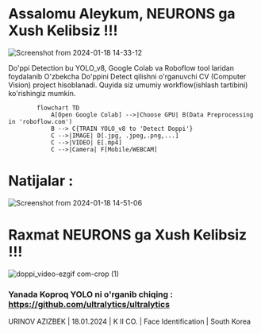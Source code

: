 # Assalomu Aleykum, NEURONS ga Xush Kelibsiz !!!

<p align=”center”>

![Screenshot from 2024-01-18 14-33-12](https://github.com/https-github-com-zero-suger/Projects/assets/63332872/3bc87dab-d3a7-44b7-ba6c-8f3254799b82)

</p>

Do'ppi Detection bu YOLO_v8, Google Colab va Roboflow tool laridan foydalanib O'zbekcha Do'ppini Detect qilishni o'rganuvchi CV (Computer Vision) project hisoblanadi. Quyida siz umumiy workflow(ishlash tartibini) ko'rishingiz mumkin.
<br>


``` mermaid
        flowchart TD
            A[Open Google Colab] -->|Choose GPU| B(Data Preprocessing in 'roboflow.com')
            B --> C{TRAIN YOLO_v8 to 'Detect Doppi'}
            C -->|IMAGE| D[.jpg, .jpeg,.png,...]
            C -->|VIDEO| E[.mp4]
            C -->|Camera| F[Mobile/WEBCAM]
```
# Natijalar : 

![Screenshot from 2024-01-18 14-51-06](https://github.com/https-github-com-zero-suger/Projects/assets/63332872/f35e1fbe-2f01-49fa-8519-105e2463fec2)

# Raxmat NEURONS ga Xush Kelibsiz !!!
![doppi_video-ezgif com-crop (1)](https://github.com/https-github-com-zero-suger/Projects/assets/63332872/0fa04624-bd34-4202-a1ad-f9b77d70c70f)

### Yanada Koproq YOLO ni o'rganib chiqing : https://github.com/ultralytics/ultralytics

URINOV AZIZBEK | 18.01.2024 | K II CO. | Face Identification | South Korea
